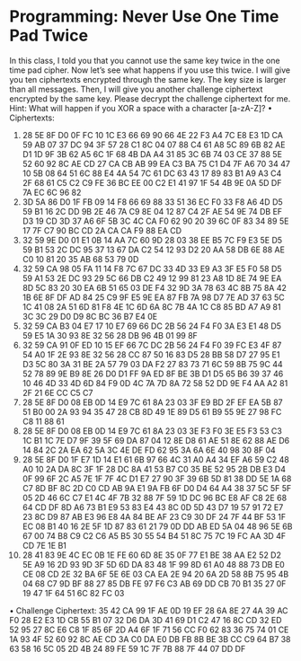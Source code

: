 # Programming: Never Use One Time Pad Twice

In this class, I told you that you cannot use the same key twice in the one
time pad cipher. Now let’s see what happens if you use this twice. I will
give you ten ciphertexts encrypted through the same key. The key size is
larger than all messages. Then, I will give you another challenge ciphertext
encrypted by the same key. Please decrypt the challenge ciphertext for me.
Hint: What will happen if you XOR a space with a character [a-zA-Z]?
• Ciphertexts:
1. 28 5E 8F D0 0F FC 10 1C E3 66 69 90 66 4E 22 F3
A4 7C E8 E3 1D CA 59 AB 07 37 DC 94 3F 57 28 C1
8C 04 07 88 C4 61 A8 5C 89 6B 82 AE D1 1D 9F 3B
62 A5 6C 1F 68 4B DA A4 31 85 3C 6B 74 03 CE 37
88 5E 52 60 92 8C AE CD 27 CA CB AB 99 EA C3 BA
75 C1 D4 7F A6 70 34 47 10 5B 08 64 51 6C 88 E4
4A 54 7C 61 DC 63 43 17 89 83 B1 A9 A3 C4 2F 68
61 C5 C2 C9 FE 36 BC EE 00 C2 E1 41 97 1F 54 4B
9E 0A 5D DF 7A EC 6C 96 82
2. 3D 5A 86 D0 1F FB 09 14 F8 66 69 88 33 51 36 EC
F0 33 F8 A6 4D D5 59 B1 16 2C DD 9B 2E 46 7A C9
8E 04 12 87 C4 2F AE 54 9E 74 DB EF D3 19 CD 3D
37 A6 6F 5B 3C 4C CA F0 62 90 20 39 6C 0F 83 34
89 5E 17 7F C7 90 BC CD 2A CA CA F9 88 EA CD
3. 32 59 9E D0 01 E1 0B 14 AA 7C 60 9D 28 03 38 EE
B5 7C F9 E3 5E D5 59 B1 53 2C DC 95 37 13 67 DA
C2 54 12 93 D2 20 AA 58 DB 6E 88 AE C0 10 81 20
35 AB 68 53 79 0D
4. 32 59 CA 98 05 FA 11 14 F8 7C 67 DC 33 4D 33 E9
A3 3F E5 F0 58 D5 59 A1 53 2E DC 93 29 5C 66 DB
C2 49 12 99 81 23 A8 1D 8E 74 9E EA 8D 5C 83 20
30 EA 6B 51 65 03 DE F4 32 9D 3A 78 63 4C 8B 75
8A 42 1B 6E 8F DF AD 84 25 C9 9F E5 9E EA 87 FB
7A 98 D7 7E AD 37 63 5C 1C 41 08 2A 51 6D 81 F8
4E 1C 6D 6A 8C 7B 4A 1C C8 85 BD A7 A9 81 3C 3C
29 D0 D9 8C BC 36 B7 E4 0E
5. 32 59 CA B3 04 E7 17 10 E7 69 66 DC 2B 56 24 F4
F0 3A E3 E1 48 D5 59 E5 1A 30 93 8E 32 56 28 DB
96 4B 01 99 8F
6. 32 59 CA 91 0F ED 10 15 EF 66 7C DC 2B 56 24 F4
F0 39 FC E3 4F 87 54 A0 1F 2E 93 8E 32 56 28 CC
87 50 16 83 D5 28 BB 58 D7 27 95 E1 D3 5C 80 3A
31 BE 2A 57 79 03 DA F2 27 83 73 71 6C 59 8B 75
9C 44 52 78 89 9E B9 8E 26 D0 D1 FF 9A ED 8F BE
3B D1 D5 65 B6 39 37 46 10 46 4D 33 4D 6D 84 F9
0D 4C 7A 7D 8A 72 58 52 DD 9E F4 AA A2 81 2F 21
6E CC C5 C7
7. 28 5E 8F D0 08 EB 0D 14 E9 7C 61 8A 23 03 3F E9
BD 2F EF EA 5B 87 51 B0 00 2A 93 94 35 47 28 CB
8D 49 1E 89 D5 61 B9 55 9E 27 98 FC C8 11 88 61
8. 28 5E 8F D0 08 EB 0D 14 E9 7C 61 8A 23 03 3E F3
F0 3E E5 F3 53 C3 1C B1 1C 7E D7 9F 39 5F 69 DA
87 04 12 8E D8 61 AE 51 8E 62 88 AE D6 14 84 2C
2A EA 62 5A 3C 4E DE FD 62 95 3A 6A 6E 40 98 30
8F 04
9. 28 5E 8F D0 1F E7 1D 14 E1 61 6B 97 66 4C 31 A0
A4 34 EF A6 59 C2 48 A0 10 2A DA 8C 3F 1F 28 DC
8A 41 53 B7 C0 35 BE 52 95 2B DB E3 D4 0F 99 6F
2C A5 7E 1F 7F 4C D1 E7 27 90 3F 39 6B 5D 81 38
DD 5E 1A 68 C7 8D BF 8C 2D C0 CD AB 9A E1 9A FB
6F D0 D4 64 A4 38 37 5C 5F 5F 05 2D 46 6C C7 E1
4C 4F 7B 32 88 7F 59 1D DC 96 BC E8 AF C8 2E 68
64 CD DF 8D A6 73 B1 E9 53 83 E4 43 8C 0D 5D 43
D7 19 57 91 72 E7 23 8C D9 87 AB E3 96 E8 4A 84
BE AF 23 C9 30 DF 24 7F 44 BF 53 1F EC 08 B1 40
16 2E 5F 1D 87 83 61 21 79 0D DD AB ED 5A 04 48
96 5E 6B 67 00 74 B8 C9 C2 C6 A5 B5 30 55 54 B4
51 8C 75 7C 19 FC AA 3D 4F CD 7E 1E B1
10. 28 41 83 9E 4C EC 0B 1E FE 60 6D 8E 35 0F 77 E1
BE 38 AA E2 52 D2 5E A9 16 2D 93 9D 3F 5D 6D DA
83 48 1F 99 8D 61 A0 48 88 73 DB E0 CE 08 CD 2E
32 BA 6F 5E 6E 03 CA EA 2E 94 20 6A 2D 58 8B 75
95 4B 04 68 C7 9D BF 88 27 85 DB FE 97 F6 C3 AB
69 DD CB 70 B1 35 27 0F 19 47 1F 64 51 6C 82 FC
03

• Challenge Ciphertext:
35 42 CA 99 1F AE 0D 19 EF 28 6A 8E 27 4A 39 AC
F0 28 E2 E3 1D CB 55 B1 07 32 D6 DA 3D 41 69 D1
C2 47 16 8C CD 32 ED 52 95 27 8C E6 C8 1F 85 6F
2D A4 6F 1F 71 56 CC F0 62 83 36 75 74 01 CE 1A
93 4F 52 60 92 8C AE CD 3A C0 DA E0 DB FB 8B BE
3B CC C9 64 B7 38 63 58 16 5C 05 2D 4B 24 89 FE
59 1C 7F 7B 88 7F 44 07 DD DF